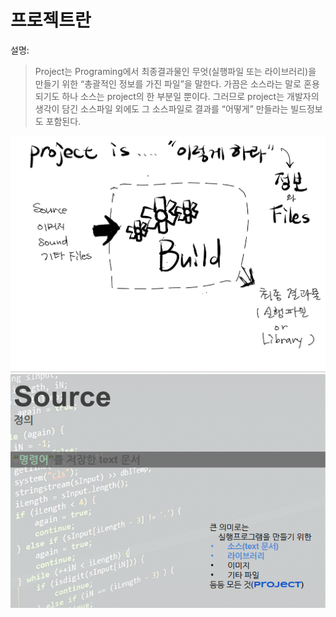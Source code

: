 # 프로젝트란

설명:
> Project는 Programing에서 최종결과물인 무엇(실행파일 또는 라이브러리)을 만들기 위한 “총괄적인 정보를 가진 파일”을 말한다. 
가끔은 소스라는 말로 혼용되기도 하나 소스는 project의 한 부분일 뿐이다. 
그러므로 project는 개발자의 생각이 담긴 소스파일 외에도 그 소스파일로 결과를 “어떻게” 만들라는 빌드정보도 포함된다.   

![](/images/image1.jpg)
![](/images/image57.png)
